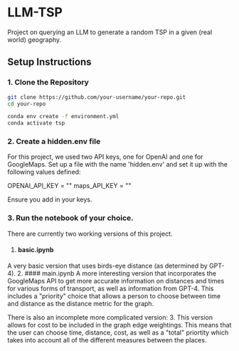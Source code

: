 # LLM-TSP
Project on querying an LLM to generate a random TSP in a given (real world) geography. 

## Setup Instructions

### 1. Clone the Repository

```bash
git clone https://github.com/your-username/your-repo.git
cd your-repo

conda env create -f environment.yml
conda activate tsp
```

### 2. Create a hidden.env file 

For this project, we used two API keys, one for OpenAI and one for GoogleMaps. Set up a file with the name 'hidden.env' and set it up with the following values defined: 

OPENAI_API_KEY = ""
maps_API_KEY = ""

Ensure you add in your keys. 

### 3. Run the notebook of your choice. 

There are currently two working versions of this project. 
1. #### basic.ipynb 
A very basic version that uses birds-eye distance (as determined by GPT-4). 
2. #### main.ipynb
A more interesting version that incorporates the GoogleMaps API to get more accurate information on distances and times for various forms of transport, as well as information from GPT-4. This includes a "priority" choice that allows a person to choose between time and distance as the distance metric for the graph. 

There is also an incomplete more complicated version: 
3. This version allows for cost to be included in the graph edge weightings. This means that the user can choose time, distance, cost, as well as a "total" priortity which takes into account all of the different measures between the places. 